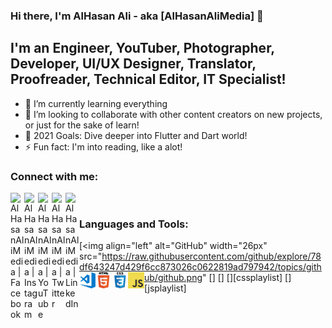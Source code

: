 ### Hi there, I'm AlHasan Ali - aka [AlHasanAliMedia] 👋


## I'm an Engineer, YouTuber, Photographer, Developer, UI/UX Designer, Translator, Proofreader, Technical Editor, IT Specialist!

- 🌱 I’m currently learning everything
- 👯 I’m looking to collaborate with other content creators on new projects, or just for the sake of learn!
- 🥅 2021 Goals: Dive deeper into Flutter and Dart world!
- ⚡ Fun fact: I'm into reading, like a alot!

### Connect with me:
[<img align="left" alt="AlHasanAliMedia | Facebook" width="22px" src="https://cdn.jsdelivr.net/npm/simple-icons@v3/icons/facebook.svg" />][facebook]
[<img align="left" alt="AlHasanAliMedia | Instagram" width="22px" src="https://cdn.jsdelivr.net/npm/simple-icons@v3/icons/instagram.svg" />][instagram]
[<img align="left" alt="AlHasanAliMedia | YouTube" width="22px" src="https://cdn.jsdelivr.net/npm/simple-icons@v3/icons/youtube.svg" />][youtube]
[<img align="left" alt="AlHasanAliMedia | Twitter" width="22px" src="https://cdn.jsdelivr.net/npm/simple-icons@v3/icons/twitter.svg" />][twitter]
[<img align="left" alt="AlHasanAliMedia | LinkedIn" width="22px" src="https://cdn.jsdelivr.net/npm/simple-icons@v3/icons/linkedin.svg" />][linkedin]

<br />

### Languages and Tools:

[<img align="left" alt="GitHub" width="26px" src="https://raw.githubusercontent.com/github/explore/78df643247d429f6cc873026c0622819ad797942/topics/github/github.png" 
[<img align="left" alt="Visual Studio Code" width="26px" src="https://raw.githubusercontent.com/github/explore/80688e429a7d4ef2fca1e82350fe8e3517d3494d/topics/visual-studio-code/visual-studio-code.png" />]
[<img align="left" alt="HTML5" width="26px" src="https://raw.githubusercontent.com/github/explore/80688e429a7d4ef2fca1e82350fe8e3517d3494d/topics/html/html.png" />]
[<img align="left" alt="CSS5" width="26px" src="https://raw.githubusercontent.com/github/explore/80688e429a7d4ef2fca1e82350fe8e3517d3494d/topics/css/css.png" />][cssplaylist]
[<img align="left" alt="JavaScript" width="26px" src="https://raw.githubusercontent.com/github/explore/80688e429a7d4ef2fca1e82350fe8e3517d3494d/topics/javascript/javascript.png" />][jsplaylist]

<br />

[facebook]: https://facebook.com/alhasanalimedia
[instagram]: https://instagram.com/alhasanalimedia
[twitter]: https://twitter.com/alhasanalimedia
[linkedin]: https://linkedin.com/in/alhasanalimedia
[youtube]: https://www.youtube.com/alhasanalimedia
